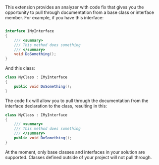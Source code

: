 This extension provides an analyzer with code fix that gives you the opportunity to pull through documentation from a base class or interface member.  For example, if you have this interface:

```C#

interface IMyInterface 
{
    /// <summary>
    /// This method does something
    /// </summary>
    void DoSomething();
}

```

And this class:

```C#
class MyClass : IMyInterface
{
    public void DoSomething();
}
```

The code fix will allow you to pull through the documentation from the interface declaration to the class, resulting in this:

```C#
class MyClass : IMyInterface
{
    /// <summary>
    /// This method does something
    /// </summary>
    public void DoSomething();
}
```

At the moment, only base classes and interfaces in your solution are supported.  Classes defined outside of your project will not pull through.
